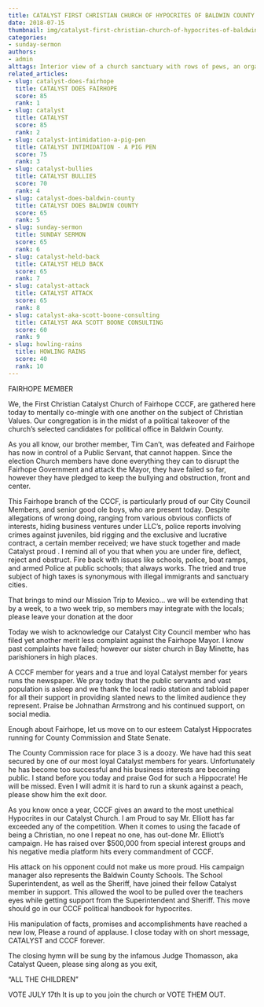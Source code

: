 ```yaml
---
title: CATALYST FIRST CHRISTIAN CHURCH OF HYPOCRITES OF BALDWIN COUNTY
date: 2018-07-15
thumbnail: img/catalyst-first-christian-church-of-hypocrites-of-baldwin-county.jpg
categories:
- sunday-sermon
authors:
- admin
alttags: Interior view of a church sanctuary with rows of pews, an organ loft, and arched windows, reflecting the congregation’s fo...
related_articles:
- slug: catalyst-does-fairhope
  title: CATALYST DOES FAIRHOPE
  score: 85
  rank: 1
- slug: catalyst
  title: CATALYST
  score: 85
  rank: 2
- slug: catalyst-intimidation-a-pig-pen
  title: CATALYST INTIMIDATION - A PIG PEN
  score: 75
  rank: 3
- slug: catalyst-bullies
  title: CATALYST BULLIES
  score: 70
  rank: 4
- slug: catalyst-does-baldwin-county
  title: CATALYST DOES BALDWIN COUNTY
  score: 65
  rank: 5
- slug: sunday-sermon
  title: SUNDAY SERMON
  score: 65
  rank: 6
- slug: catalyst-held-back
  title: CATALYST HELD BACK
  score: 65
  rank: 7
- slug: catalyst-attack
  title: CATALYST ATTACK
  score: 65
  rank: 8
- slug: catalyst-aka-scott-boone-consulting
  title: CATALYST AKA SCOTT BOONE CONSULTING
  score: 60
  rank: 9
- slug: howling-rains
  title: HOWLING RAINS
  score: 40
  rank: 10
---
```

FAIRHOPE MEMBER

We, the First Christian Catalyst Church of Fairhope CCCF, are gathered here today to mentally co-mingle with one another on the subject of Christian Values. Our congregation is in the midst of a political takeover of the church’s selected candidates for political office in Baldwin County.

As you all know, our brother member, Tim Can’t, was defeated and Fairhope has now in control of a Public Servant, that cannot happen. Since the election Church members have done everything they can to disrupt the Fairhope Government and attack the Mayor, they have failed so far, however they have pledged to keep the bullying and obstruction, front and center.

This Fairhope branch of the CCCF, is particularly proud of our City Council Members, and senior good ole boys, who are present today. Despite allegations of wrong doing, ranging from various obvious conflicts of interests, hiding business ventures under LLC’s, police reports involving crimes against juveniles, bid rigging and the exclusive and lucrative contract, a certain member received; we have stuck together and made Catalyst proud . I remind all of you that when you are under fire, deflect, reject and obstruct. Fire back with issues like schools, police, boat ramps, and armed Police at public schools; that always works. The tried and true subject of high taxes is synonymous with illegal immigrants and sanctuary cities.

That brings to mind our Mission Trip to Mexico… we will be extending that by a week, to a two week trip, so members may integrate with the locals; please leave your donation at the door

Today we wish to acknowledge our Catalyst City Council member who has filed yet another merit less complaint against the Fairhope Mayor. I know past complaints have failed; however our sister church in Bay Minette, has parishioners in high places.

A CCCF member for years and a true and loyal Catalyst member for years runs the newspaper. We pray today that the public servants and vast population is asleep and we thank the local radio station and tabloid paper for all their support in providing slanted news to the limited audience they represent. Praise be Johnathan Armstrong and his continued support, on social media.

Enough about Fairhope, let us move on to our esteem Catalyst Hippocrates running for County Commission and State Senate.

The County Commission race for place 3 is a doozy. We have had this seat secured by one of our most loyal Catalyst members for years. Unfortunately he has become too successful and his business interests are becoming public. I stand before you today and praise God for such a Hippocrate! He will be missed. Even I will admit it is hard to run a skunk against a peach, please show him the exit door.

As you know once a year, CCCF gives an award to the most unethical Hypocrites in our Catalyst Church. I am Proud to say Mr. Elliott has far exceeded any of the competition. When it comes to using the facade of being a Christian, no one I repeat no one, has out-done Mr. Elliott’s campaign. He has raised over $500,000 from special interest groups and his negative media platform hits every commandment of CCCF.

His attack on his opponent could not make us more proud. His campaign manager also represents the Baldwin County Schools. The School Superintendent, as well as the Sheriff, have joined their fellow Catalyst member in support. This allowed the wool to be pulled over the teachers eyes while getting support from the Superintendent and Sheriff. This move should go in our CCCF political handbook for hypocrites.

His manipulation of facts, promises and accomplishments have reached a new low, Please a round of applause. I close today with on short message, CATALYST and CCCF forever.

The closing hymn will be sung by the infamous Judge Thomasson, aka Catalyst Queen, please sing along as you exit,

“ALL THE CHILDREN”

VOTE JULY 17th It is up to you join the church or VOTE THEM OUT.
